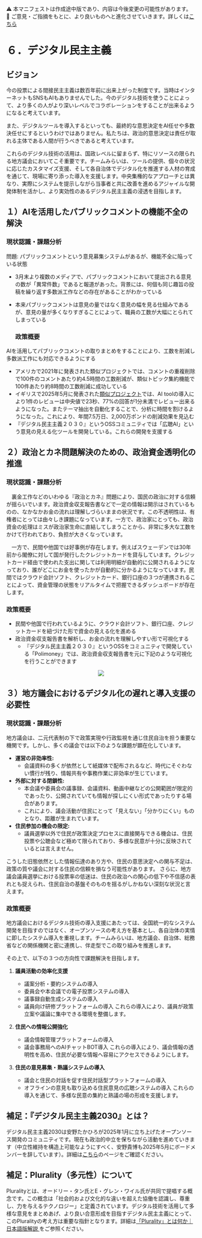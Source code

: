 ⚠️ 本マニフェストは作成途中版であり、内容は今後変更の可能性があります。  
💬 ご意見・ご指摘をもとに、より良いものへと進化させていきます。詳しくは[こちら](README.md#このマニフェスト自身もみんなの知恵を集めて改善していきます)

# ６．デジタル民主主義

## ビジョン

今の投票による間接民主主義は数百年前に出来上がった制度です。当時はインターネットもSNSもAIもありませんでした。今のデジタル技術を使うことによって、より多くの人がより深いレベルでコラボレーションをすることが出来るようになると考えています。

また、デジタルツールを導入するといっても、最終的な意思決定をAI任せや多数決任せにするというわけではありません。私たちは、政治的意思決定は責任が取れる主体である人間が行うべきであると考えています。

これらのデジタル技術の活用は、国政レベルに留まらず、特にリソースの限られる地方議会においてこそ重要です。チームみらいは、ツールの提供、個々の状況に応じたカスタマイズ支援、そして各自治体でデジタル化を推進する人材の育成を通じて、現場に寄り添った導入を支援します。中央集権的なアプローチとは異なり、実際にシステムを提示しながら当事者と共に改善を進めるアジャイルな開発体制を活かし、より実効性のあるデジタル民主主義の浸透を目指します。

## １）AIを活用したパブリックコメントの機能不全の解決

### 現状認識・課題分析

問題: パブリックコメントという意見募集システムがあるが、機能不全に陥っている状態

* 3月末より複数のメディアで、パブリックコメントにおいて提出される意見の数が「異常件数」であると報道があった。背景には、何個も同じ趣旨の投稿を繰り返す多数派工作などの存在があることがわかっている  
* 本来パブリックコメントは意見の量ではなく意見の幅を見る仕組みであるが、意見の量が多くなりすぎることによって、職員の工数が大幅にとられてしまっている

  ### 政策概要

AIを活用してパブリックコメントの取りまとめをすることにより、工数を削減し多数派工作にも対応できるようにする

* アメリカで2021年に発表された類似プロジェクトでは、コメントの重複削除で100件のコメントあたり約4.5時間の工数削減が、類似トピック集約機能で100件あたり約8時間の工数削減に成功している  
* イギリスで2025年5月に発表された[類似プロジェクト](%20https://ai.gov.uk/blogs/evaluating-consult-an-ai-tool-for-enhanced-public-consultation-analysis/)では、AI toolの導入により1件のレビューは中央値で23秒、77%の回答が1分未満でレビュー出来るようになった。またテーマ抽出を自動化することで、分析に時間を割けるようになった。これにより、年間7.5万日、2,000万ポンドの削減効果を見込む  
* 『デジタル民主主義２０３０』というOSSコミュニティでは「広聴AI」という意見の見える化ツールを開発している。これらの開発を支援する

## ２）政治とカネ問題解決のための、政治資金透明化の推進

### 現状認識・課題分析

　裏金工作などのいわゆる『政治とカネ』問題により、国民の政治に対する信頼が揺らいでいます。政治資金収支報告書などで一定の情報は開示はされているものの、なかなかお金の流れは理解しづらいままの状況です。この不透明性は、有権者にとっては由々しき課題になっています。一方で、政治家にとっても、政治資金の処理はミスが政治家生命に直結してしまうことから、非常に多大な工数をかけて行われており、負担が大きくなっています。

　一方で、民間や他国では好事例が存在します。例えばスウェーデンでは30年前から閣僚に対して国が発行したクレジットカードを貸与しています。クレジットカード経由で使われた支出に関しては利用明細が自動的に公開されるようになっており、誰がどこにお金を使ったかが自動的に分かるようになっています。民間ではクラウド会計ソフト、クレジットカード、銀行口座の３つが連携されることによって、資金管理の状態をリアルタイムで把握できるダッシュボードが存在します。

### 政策概要

* 民間や他国で行われているように、クラウド会計ソフト、銀行口座、クレジットカードを紐づけた形で資金の見える化を進める  
* 政治資金収支報告書を解析し、お金の流れを理解しやすい形で可視化する  
  * 『デジタル民主主義２０３０』というOSSをコミュニティで開発している「Polimoney」では、政治資金収支報告書を元に下記のような可視化を行うことができます  
<p align="center">
  <img src="https://github.com/user-attachments/assets/bf5de7d9-c5d6-4eea-8154-579693106340">
</p>

## ３）地方議会におけるデジタル化の遅れと導入支援の必要性

### 現状認識・課題分析
地方議会は、二元代表制の下で政策実現や行政監視を通じ住民自治を担う重要な機関です。しかし、多くの議会では以下のような課題が顕在化しています。

*   **運営の非効率性:**
    *   会議資料の多くが依然として紙媒体で配布されるなど、時代にそぐわない慣行が残り、情報共有や事務作業に非効率が生じています。
*   **外部に対する閉鎖性:**
    *   本会議や委員会の議事録、会議資料、動画中継などの公開範囲が限定的であったり、公開されていても情報が探しにくい形式であったりする場合があります。
    *   これにより、議会活動が住民にとって「見えない」「分かりにくい」ものとなり、距離が生まれています。
*   **住民参加の機会の限定:**
    *   議員選挙以外で住民が政策決定プロセスに直接関与できる機会は、住民投票や公聴会など極めて限られており、多様な民意が十分に反映されているとは言えません。

こうした旧態依然とした情報伝達のあり方や、住民の意思決定への関与不足は、政策の質や議会に対する住民の信頼を損なう可能性があります。
さらに、地方議会議員選挙における投票率の低迷は、住民の政治への関心の低下や不信感の表れとも捉えられ、住民自治の基盤そのものを揺るがしかねない深刻な状況と言えます。

### 政策概要
地方議会におけるデジタル技術の導入支援にあたっては、全国統一的なシステム開発を目指すのではなく、オープンソースの考え方を基本とし、各自治体の実情に即したシステム導入を重視します。チームみらいは、地方議会、自治体、総務省などの関係機関と密に連携し、伴走型でこの取り組みを推進します。

その上で、以下の３つの方向性で課題解決を目指します。

1.  **議員活動の効率化支援**
    *   議案分析・要約システムの導入
    *   委員会や本会議での電子投票システムの導入
    *   議事録自動生成システムの導入
    *   議員向け研修プラットフォームの導入
    これらの導入により、議員が政策立案や議論に集中できる環境を整備します。

2.  **住民への情報公開強化**
    *   議会情報管理プラットフォームの導入
    *   議会事務局へのAIチャットBOT導入
    これらの導入により、議会情報の透明性を高め、住民が必要な情報へ容易にアクセスできるようにします。

3.  **住民の意見募集・熟議システムの導入**
    *   議会と住民の対話を促す住民対話型プラットフォームの導入
    *   オフラインの意見も取り込める住民意見の広聴システムの導入
    これらの導入を通じて、多様な民意の集約と熟議の場の形成を支援します。

## 補足：『デジタル民主主義2030』とは？

デジタル民主主義2030は安野たかひろが2025年1月に立ち上げたオープンソース開発のコミュニティです。現在も政治的中立を保ちながら活動を進めていきます（中立性維持を構造上可能なようにすべく、安野貴博も2025年5月にボードメンバーを辞しています）。詳細は[こちら](https://dd2030.org/)のページをご確認ください。

## 補足：Plurality（多元性）について

Pluralityとは、オードリー・タン氏とE・グレン・ワイル氏が共同で提唱する概念です。この概念は「社会的および文化的な違いを超えた協働を認識し、尊重し、力を与えるテクノロジー」と定義されています。デジタル技術を活用して多様な意見をまとめあげ、より良い合意形成を目指すデジタル民主主義にとって、このPluralityの考え方は重要な指針となります。詳細は[「Plurality」とは何か｜日本語版解説
](https://wired.jp/article/what-is-plurality-book/)をご参照ください。